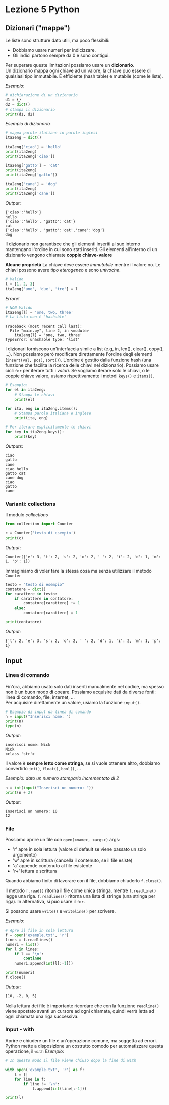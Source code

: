 # Lezione 5 Python

## Dizionari ("mappe")
Le liste sono strutture dato utili, ma poco flessibili:
+ Dobbiamo usare numeri per indicizzare.
+ Gli indici partono sempre da 0 e sono contigui.

Per superare queste limitazioni possiamo usare un **dizionario**. <br>
Un dizionario mappa ogni chiave ad un valore, la chiave può essere di qualsiasi tipo immutabile. È efficiente (hash table) e mutabile (come le liste).

*Esempio*:
```Python
# dichiarazione di un dizionario
d1 = {}
d2 = dict()
# stampa il dizionario
print(d1, d2) 
```
*Esempio di dizionario*
```Python
# mappa parole italiane in parole inglesi
ita2eng = dict()

ita2eng['ciao'] = 'hello'
print(ita2eng)
print(ita2eng['ciao'])

ita2eng['gatto'] = 'cat'
print(ita2eng)
print(ita2eng['gatto'])

ita2eng['cane'] = 'dog'
print(ita2eng)
print(ita2eng['cane'])
```
*Output*:
```
{'ciao':'hello'}
hello
{'ciao':'hello', 'gatto':'cat'}
cat
{'ciao':'hello', 'gatto':'cat','cane':'dog'}
dog
```

Il dizionario non garantisce che gli elementi inseriti al suo interno mantengano l'ordine in cui sono stati inseriti. Gli elementi all'interno di un dizionario vengono chiamate **coppie chiave-valore**

**Alcune proprietà**
La chiave deve essere *immutabile* mentre il valore no. Le chiavi possono avere *tipo eterogeneo* e sono *univoche*.

```Python
# Valido
l = [1, 2, 3]
ita2eng['uno', 'due', 'tre'] = l
```
*Errore!*
```Python
# NON Valido
ita2eng[l] = 'one, two, three'
# La lista non è 'hashable'
```

```
Traceback (most recent call last):
  File "main.py", line 2, in <module>
    ita2eng[l] = 'one, two, three'
TypeError: unashable type: 'list'
```

I dizionari forniscono un'interfaccia simile a list (e.g, in, len(), clear(), copy(), ...). Non possiamo però modificare direttamente l'ordine degli elementi (`insert(val, pos)`, `sort()`). L'ordine è gestito dalla funzione hash (una funzione che facilita la ricerca delle chiavi nel dizionario). Possiamo usare cicli `for` per iterare tutti i *valori*. Se vogliamo iterare solo le chiavi, o le coppie chiave valore, usiamo rispettivamente i metodi `keys()` e `items()`.
```Python
# Esempio:
for el in ita2eng:
    # Stampa le chiavi
    print(el)

for ita, eng in ita2eng.items():
    # Stampa parola italiana e inglese
    print(ita, eng)

# Per iterare esplicitamente le chiavi
for key in ita2eng.keys():
    print(key)
```
*Outputs*:
```
ciao
gatto
cane
ciao hello
gatto cat
cane dog
ciao 
gatto
cane
```

### Varianti: collections
Il modulo *collections*

```Python
from collection import Counter

c = Counter('testo di esempio')
print(c)
```
*Output*:
```
Counter({'e': 3, 't': 2, 's': 2, 'o': 2, ' ': 2, 'i': 2, 'd': 1, 'm': 1, 'p': 1})
```
Immaginiamo di voler fare la stessa cosa ma senza utilizzare il metodo `Counter`
```Python
testo = "testo di esempio"
contatore = dict()
for carattere in testo:
    if carattere in contatore:
        contatore[carattere] += 1
    else:
        contatore[carattere] = 1

print(contatore)
```
*Output*:
```
{'t': 2, 'e': 3, 's': 2, 'o': 2, ' ': 2, 'd': 1, 'i': 2, 'm': 1, 'p': 1}
```

## Input 

### Linea di comando

Fin'ora, abbiamo usato solo dati inseriti manualmente nel codice, ma spesso non è un buon modo di opeare. Possiamo acquisire dati da diverse fonti: linea di comando, file, internet, ... <br>
Per acquisire direttamente un valore, usiamo la funzione `input()`.
```Python
# Esempio di input da linea di comando
n = input("Inserisci nome: ")
print(n)
type(n)
```
*Output*:
```
inserisci nome: Nick
Nick
<class 'str'>
```
Il valore è **sempre letto come stringa**, se si vuole ottenere altro, dobbiamo convertirlo `int()`, `float()`, `bool()`, ...

*Esempio: dato un numero stamparlo incrementato di 2*
```Python
n = int(input("Inserisci un numero: "))
print(n + 2)
```
*Output*:
```
Inserisci un numero: 10
12
```
### File
Possiamo aprire un file con `open(<name>, <args>)`
args:
  + 'r' apre in sola lettura (valore di default se viene passato un solo argomento)
  + 'w' apre in scrittura (cancella il contenuto, se il file esiste)
  + 'a' appende contenuto al file esistente
  + 'r+' lettura e scrittura

Quando abbiamo finito di lavorare con il file, dobbiamo chiuderlo `f.close()`.

Il metodo `f.read()` ritorna il file come unica stringa, mentre `f.readline()` legge una riga. `f.readlines()` ritorna una lista di stringe (una stringa per riga). In alternativa, si può usare il `for`.

Si possono usare `write()` e `writeline()` per scrivere.

*Esempio*:
```Python
# Apre il file in sola lettura
f = open('example.txt', 'r')
lines = f.readlines()
numeri = list()
for l in lines:
    if l == '\n':
        continue
    numeri.append(int(l[:-1]))

print(numeri)
f.close()
```
*Output*:
```
[10, -2, 0, 5]
```
Nella lettura dei file è importante ricordare che con la funzione `readline()` viene spostato avanti un cursore ad ogni chiamata, quindi verrà letta ad ogni chiamata una riga successiva.

### Input - with
Aprire e chiudere un file è un'operazione comune, ma soggetta ad errori. Python mette a disposizione un costrutto comodo per automatizzare questa operazione, il `with`
*Esempio*:
```Python
# In questo modo il file viene chiuso dopo la fine di with

with open('example.txt', 'r') as f:
    l = []
    for line in f:
        if line != '\n':
            l.append(int(line[:-1]))

print(l)
```




